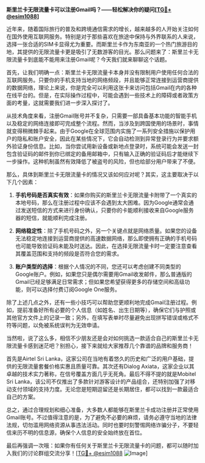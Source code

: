 **斯里兰卡无限流量卡可以注册Gmail吗？——轻松解决你的疑问[[TG💪+ @esim1088](https://t.me/s/esim1088)]**

近年来，随着国际旅行的普及和跨境通信需求的增长，越来越多的人开始关注如何在国外使用互联网服务。特别是对于那些喜欢在旅途中保持与外界联系的人来说，选择一张合适的SIM卡显得尤为重要。而斯里兰卡作为东南亚的一个热门旅游目的地，其提供的无限流量卡更是吸引了无数游客的目光。那么问题来了：斯里兰卡无限流量卡到底能不能用来注册Gmail呢？今天我们就来聊聊这个话题。

首先，让我们明确一点：斯里兰卡无限流量卡本身并没有限制用户使用任何合法的互联网服务。只要你的手机支持当地的网络频段，并且能够正常连接到运营商提供的数据网络，理论上来说，你是完全可以利用这张卡来访问包括Gmail在内的各种在线平台的。但是，在实际操作过程中，可能会遇到一些技术上的障碍或者政策方面的考量，这就需要我们进一步深入探讨了。

从技术角度来看，注册Gmail账号并不复杂，只需要一部具备基本功能的智能手机以及稳定的网络连接即可完成整个流程。然而，当涉及到跨国使用的场景时，事情就变得稍微棘手起来。由于Google在全球范围内实施了一系列安全措施以保护用户的隐私和账户安全，因此在某些情况下，它会自动检测到异常登录行为并要求额外验证身份信息。比如，当你尝试用新设备或新地点登录时，系统可能会发送一封包含验证码的邮件到你已绑定的备用邮箱中，只有输入正确的验证码后才能继续下一步操作。这种机制虽然有效降低了被盗号的风险，但也给部分用户带来了不便。

那么，具体到斯里兰卡无限流量卡的情况又该如何应对呢？其实，这主要取决于以下几个因素：

1. **手机号码是否真实有效**：如果你购买的斯里兰卡无限流量卡附带了一个真实的本地号码，那么在注册过程中应该不会遇到太大困难。因为Google通常会通过发送短信的方式来进行身份确认，只要你的卡能顺利接收来自Google服务器的短信，就能顺利完成注册。
   
2. **网络稳定性**：除了手机号码之外，另一个关键点就是网络质量。如果您的设备无法稳定地连接到运营商提供的高速数据网络，那么即使拥有正确的手机号码也可能导致验证码未能及时送达。因此，在选择无限流量卡时一定要注意查看其覆盖范围和支持的频段是否符合您的需求。

3. **账户类型的选择**：根据个人情况的不同，您还可以考虑创建不同类型的Google账户。例如，如果您只是偶尔需要用Gmail收发邮件，那么普通版的Gmail已经足够满足日常需求；但如果您希望获得更多的存储空间和高级功能，则可以选择付费订阅Google One服务。

除了上述几点之外，还有一些小技巧可以帮助您更顺利地完成Gmail注册过程。例如，提前准备好所有必要的个人信息（如姓名、出生日期等），确保它们与护照或其他官方文件上的记录一致；另外，在填写表单时尽量避免出现拼写错误或格式不符等问题，以免被系统误判为无效申请。

当然啦，说了这么多，相信不少朋友还是会对如何挑选一款适合自己的斯里兰卡无限流量卡感到迷茫吧？别担心，接下来就给大家推荐几个靠谱的品牌和服务商！

首先是Airtel Sri Lanka，这家公司在当地有着悠久的历史和广泛的用户基础，提供的无限流量套餐价格实惠且质量可靠。其次还有Dialog Axiata，这家企业以其卓越的技术实力著称，在信号覆盖方面几乎无死角。最后不得不提的就是Mobitel Sri Lanka，该公司不仅推出了多款针对游客设计的产品组合，还特别加强了对移动支付领域的支持力度。无论您是短期逗留还是长期居住，都可以找到一款最适合自己的方案。

总之，通过合理规划和细心准备，大多数人都能够在斯里兰卡成功注册并正常使用Gmail账号。不过值得注意的是，为了避免不必要的麻烦，请务必遵守当地的法律法规，切勿滥用网络资源从事违法活动。同时也要时刻警惕网络诈骗分子，不要轻信来历不明的信息源，确保个人信息的安全始终放在首位。

最后再强调一次哦：如果你有任何关于斯里兰卡无限流量卡的问题，都可以随时加入我们的讨论群组交流分享！[[TG💪+ @esim1088](https://t.me/s/esim1088) ![Image](https://i.postimg.cc/4NQfJmqS/Snipaste-2025-05-13-00-14-12.png)]